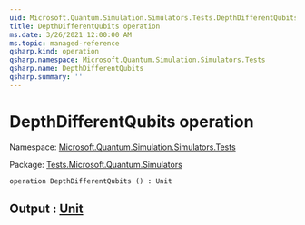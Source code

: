 ```yaml
---
uid: Microsoft.Quantum.Simulation.Simulators.Tests.DepthDifferentQubits
title: DepthDifferentQubits operation
ms.date: 3/26/2021 12:00:00 AM
ms.topic: managed-reference
qsharp.kind: operation
qsharp.namespace: Microsoft.Quantum.Simulation.Simulators.Tests
qsharp.name: DepthDifferentQubits
qsharp.summary: ''
---
```


# DepthDifferentQubits operation

Namespace: [Microsoft.Quantum.Simulation.Simulators.Tests](xref:Microsoft.Quantum.Simulation.Simulators.Tests)

Package: [Tests.Microsoft.Quantum.Simulators](https://nuget.org/packages/Tests.Microsoft.Quantum.Simulators)




```qsharp
operation DepthDifferentQubits () : Unit
```


## Output : [Unit](xref:microsoft.quantum.lang-ref.unit)

